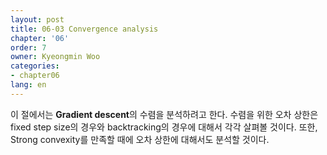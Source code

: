 ```yaml
---
layout: post
title: 06-03 Convergence analysis
chapter: '06'
order: 7
owner: Kyeongmin Woo
categories:
- chapter06
lang: en
---
```


이 절에서는 **Gradient descent**의 수렴을 분석하려고 한다. 수렴을 위한 오차 상한은 fixed step size의 경우와 backtracking의 경우에 대해서 각각 살펴볼 것이다. 또한, Strong convexity를 만족할 때에 오차 상한에 대해서도 분석할 것이다. 